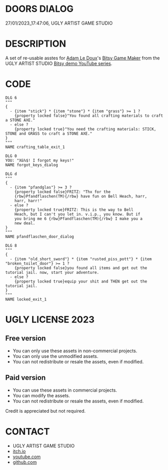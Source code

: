 DOORS DIALOG
============
27/01/2023_17:47:06, UGLY ARTIST GAME STUDIO

DESCRIPTION
===========

A set of re-usable asstes for [Adam Le Doux](https://twitter.com/adamledoux)'s 
[Bitsy Game Maker](https://ledoux.itch.io/bitsy) from the UGLY ARTIST 
STUDIO [Bitsy demo YouTube series](https://www.youtube.com/@uglyartistgamestudio).

CODE
====

	DLG 6
	"""
	{
  	  - {item "stick"} * {item "stone"} * {item "grass"} >= 1 ?
      	{property locked false}"You found all crafting materials to craft a STONE AXE."
  	  - else ?
    	{property locked true}"You need the crafting materials: STICK, STONE and GRASS to craft a STONE AXE."
	}
	"""
	NAME crafting_table_exit_1

	DLG 0
	YOU: "X&%$! I forgot my keys!"
	NAME forgot_keys_dialog

	DLG d
	"""
	{
  	  - {item "pfandglas"} >= 3 ?
    	{property locked false}FRITZ: "Thx for the 
    	{rbw}Pfandflaschen(TM){/rbw} have fun on Bell Heach, harr, 
    	harr, harr!"
  	  - else ?
    	{property locked true}FRITZ: This is the way to Bell 
    	Heach, but I can't you let in. v.i.p., you know. But if 
    	you bring me 6 {rbw}Pfandflaschen(TM){/rbw} I make you a 
    	new deal.
	}
	"""
	NAME pfandflaschen_door_dialog

	DLG 8
	"""
	{
  	  - {item "old_short_sword"} * {item "rusted_piss_pott"} * {item "broken_toilet_door"} >= 1 ?
    	{property locked false}you found all items and get out the tutorial jail. now, start your adventure.
  	  - else ?
     	{property locked true}equip your shit and THEN get out the tutorial jail. 
	}
	"""
	NAME locked_exit_1

UGLY LICENSE 2023
================= 

Free version
------------

* You can only use these assets in non-commercial projects.
* You can only use the unmodified assets.
* You can not redistribute or resale the assets, even if modified.

Paid version
------------

* You can use these assets in commercial projects.
* You can modify the assets.
* You can not redistribute or resale  the assets, even if modified.

Credit is appreciated but not required.

CONTACT
=======

* UGLY ARTIST GAME STUDIO
* [itch.io](https://ugly-artist-studio.itch.io) 
* [youtube.com](https://www.youtube.com/@uglyartistgamestudio)
* [github.com](https://github.com/uglyartistgamestudio)
